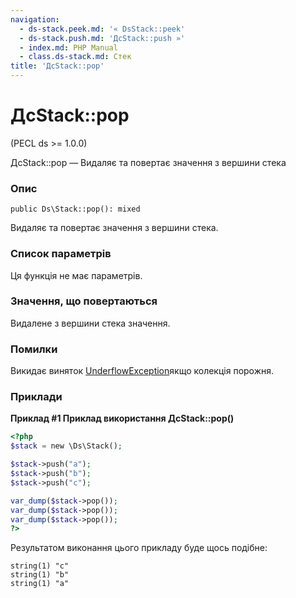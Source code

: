 ```yaml
---
navigation:
  - ds-stack.peek.md: '« DsStack::peek'
  - ds-stack.push.md: 'ДсStack::push »'
  - index.md: PHP Manual
  - class.ds-stack.md: Стек
title: 'ДсStack::pop'
---
```

# ДсStack::pop

(PECL ds >= 1.0.0)

ДсStack::pop — Видаляє та повертає значення з вершини стека

### Опис

```methodsynopsis
public Ds\Stack::pop(): mixed
```

Видаляє та повертає значення з вершини стека.

### Список параметрів

Ця функція не має параметрів.

### Значення, що повертаються

Видалене з вершини стека значення.

### Помилки

Викидає виняток [UnderflowException](class.underflowexception.md)якщо колекція порожня.

### Приклади

**Приклад #1 Приклад використання **ДсStack::pop()****

```php
<?php
$stack = new \Ds\Stack();

$stack->push("a");
$stack->push("b");
$stack->push("c");

var_dump($stack->pop());
var_dump($stack->pop());
var_dump($stack->pop());
?>
```

Результатом виконання цього прикладу буде щось подібне:

```
string(1) "c"
string(1) "b"
string(1) "a"
```
